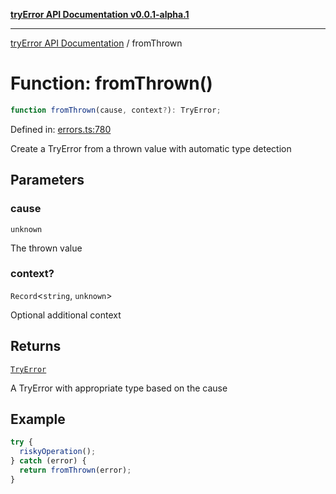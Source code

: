 [**tryError API Documentation v0.0.1-alpha.1**](../index.md)

---

[tryError API Documentation](../index.md) / fromThrown

# Function: fromThrown()

```ts
function fromThrown(cause, context?): TryError;
```

Defined in: [errors.ts:780](https://github.com/oconnorjohnson/try-error/blob/e3ae0308069a4fba073f4543d527ad76373db795/src/errors.ts#L780)

Create a TryError from a thrown value with automatic type detection

## Parameters

### cause

`unknown`

The thrown value

### context?

`Record`\<`string`, `unknown`\>

Optional additional context

## Returns

[`TryError`](../interfaces/TryError.md)

A TryError with appropriate type based on the cause

## Example

```typescript
try {
  riskyOperation();
} catch (error) {
  return fromThrown(error);
}
```
